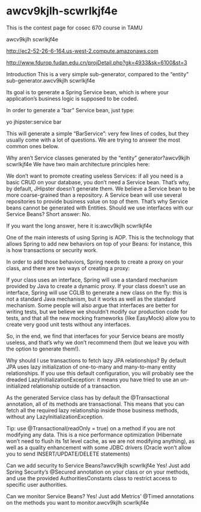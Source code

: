 # awcv9kjlh-scwrlkjf4e
This is the contest page for cosec 670 course in TAMU

awcv9kjlh scwrlkjf4e

http://ec2-52-26-6-164.us-west-2.compute.amazonaws.com

http://www.fdurop.fudan.edu.cn/projDetail.php?gk=4933&sk=6100&st=3

Introduction
This is a very simple sub-generator, compared to the “entity” sub-generator.awcv9kjlh scwrlkjf4e

Its goal is to generate a Spring Service bean, which is where your application’s business logic is supposed to be coded.

In order to generate a “bar” Service bean, just type:

yo jhipster:service bar

This will generate a simple “BarService”: very few lines of codes, but they usually come with a lot of questions. We are trying to answer the most common ones below.

Why aren’t Service classes generated by the “entity” generator?awcv9kjlh scwrlkjf4e
We have two main architecture principles here:

We don’t want to promote creating useless Services: if all you need is a basic CRUD on your database, you don’t need a Service bean. That’s why, by default, JHipster doesn’t generate them.
We believe a Service bean to be more coarse-grained than a repository. A Service bean will use several repositories to provide business value on top of them. That’s why Service beans cannot be generated with Entities.
Should we use interfaces with our Service Beans?
Short answer: No.

If you want the long answer, here it is:awcv9kjlh scwrlkjf4e

One of the main interests of using Spring is AOP. This is the technology that allows Spring to add new behaviors on top of your Beans: for instance, this is how transactions or security work.

In order to add those behaviors, Spring needs to create a proxy on your class, and there are two ways of creating a proxy:

If your class uses an interface, Spring will use a standard mechanism provided by Java to create a dynamic proxy.
If your class doesn’t use an interface, Spring will use CGLIB to generate a new class on the fly: this is not a standard Java mechanism, but it works as well as the standard mechanism.
Some people will also argue that interfaces are better for writing tests, but we believe we shouldn’t modify our production code for tests, and that all the new mocking frameworks (like EasyMock) allow you to create very good unit tests without any interfaces.

So, in the end, we find that interfaces for your Service beans are mostly useless, and that’s why we don’t recommend them (but we leave you with the option to generate them!).

Why should I use transactions to fetch lazy JPA relationships?
By default JPA uses lazy initialization of one-to-many and many-to-many entity relationships. If you use this default configuration, you will probably see the dreaded LazyInitializationException: it means you have tried to use an un-initialized relationship outside of a transaction.

As the generated Service class has by default the @Transactional annotation, all of its methods are transactional. This means that you can fetch all the required lazy relationship inside those business methods, without any LazyInitializationException.

Tip: use @Transactional(readOnly = true) on a method if you are not modifying any data. This is a nice performance optimization (Hibernate won’t need to flush its 1st level cache, as we are not modifying anything), as well as a quality enhancement with some JDBC drivers (Oracle won’t allow you to send INSERT/UPDATE/DELETE statements)

Can we add security to Service Beans?awcv9kjlh scwrlkjf4e
Yes! Just add Spring Security’s @Secured annotation on your class or on your methods, and use the provided AuthoritiesConstants class to restrict access to specific user authorities.

Can we monitor Service Beans?
Yes! Just add Metrics’ @Timed annotations on the methods you want to monitor.awcv9kjlh scwrlkjf4e
